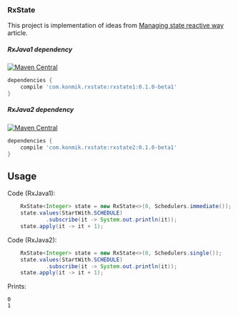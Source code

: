 ### RxState

This project is implementation of ideas from
[Managing state reactive way](http://konmik.com/post/managing_state_reactive_way/)
article.

##### RxJava1 dependency
 
[![Maven Central](https://maven-badges.herokuapp.com/maven-central/com.konmik.rxstate/rxstate1/badge.png)](http://search.maven.org/#search%7Cga%7C1%7Ca%3A%22rxstate1%22)

```groovy
dependencies {
    compile 'com.konmik.rxstate:rxstate1:0.1.0-beta1'
}
```

##### RxJava2 dependency

[![Maven Central](https://maven-badges.herokuapp.com/maven-central/com.konmik.rxstate/rxstate2/badge.png)](http://search.maven.org/#search%7Cga%7C1%7Ca%3A%22rxstate2%22)

```groovy
dependencies {
    compile 'com.konmik.rxstate:rxstate2:0.1.0-beta1'
}
```

## Usage

Code (RxJava1):

```java
    RxState<Integer> state = new RxState<>(0, Schedulers.immediate());
    state.values(StartWith.SCHEDULE)
            .subscribe(it -> System.out.println(it));
    state.apply(it -> it + 1);
```

Code (RxJava2):

```java
    RxState<Integer> state = new RxState<>(0, Schedulers.single());
    state.values(StartWith.SCHEDULE)
            .subscribe(it -> System.out.println(it));
    state.apply(it -> it + 1);
```

Prints:

```
0
1
```